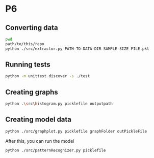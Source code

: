 # P6

## Converting data

```sh
pwd
path/to/this/repo
python ./src/extractor.py PATH-TO-DATA-DIR SAMPLE-SIZE FILE.pkl
```

## Running tests

```sh
python -m unittest discover -s ./test
```

## Creating graphs

```sh
python .\src\histogram.py picklefile outputpath
```

## Creating model data

```sh
python ./src/graphplot.py picklefile graphFolder outPickleFile
```
After this, you can run the model
```sh
python ./src/patternRecognizer.py picklefile
```